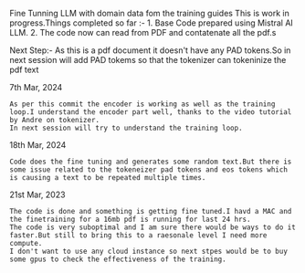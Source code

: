 Fine Tunning LLM with domain data fom the training guides
This is work in progress.Things completed so far :-
    1. Base Code prepared using Mistral AI LLM.
    2. The code now can read from PDF and contatenate all the pdf.s

Next Step:-
    As this is a pdf document it doesn't have any PAD tokens.So in next session will add PAD tokems so that the tokenizer can tokeninize the pdf text

7th Mar, 2024

    As per this commit the encoder is working as well as the training loop.I understand the encoder part well, thanks to the video tutorial by Andre on tokenizer.
    In next session will try to understand the training loop.

18th Mar, 2024
    
    Code does the fine tuning and generates some random text.But there is some issue related to the tokeneizer pad tokens and eos tokens which is causing a text to be repeated multiple times.

21st Mar, 2023

    The code is done and something is getting fine tuned.I havd a MAC and the finetraining for a 16mb pdf is running for last 24 hrs.
    The code is very suboptimal and I am sure there would be ways to do it faster.But still to bring this to a raesonale level I need more compute.
    I don't want to use any cloud instance so next stpes would be to buy some gpus to check the effectiveness of the training.

